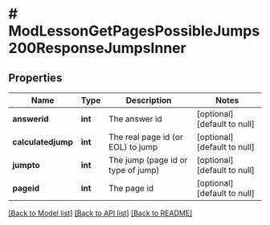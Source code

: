# # ModLessonGetPagesPossibleJumps200ResponseJumpsInner

## Properties

Name | Type | Description | Notes
------------ | ------------- | ------------- | -------------
**answerid** | **int** | The answer id | [optional] [default to null]
**calculatedjump** | **int** | The real page id (or EOL) to jump | [optional] [default to null]
**jumpto** | **int** | The jump (page id or type of jump) | [optional] [default to null]
**pageid** | **int** | The page id | [optional] [default to null]

[[Back to Model list]](../../README.md#models) [[Back to API list]](../../README.md#endpoints) [[Back to README]](../../README.md)
